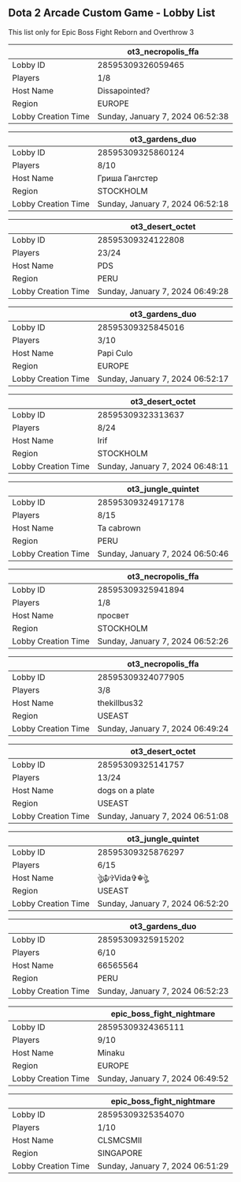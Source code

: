 ## Dota 2 Arcade Custom Game - Lobby List

This list only for Epic Boss Fight Reborn and Overthrow 3

|  | ot3_necropolis_ffa |
| ------ | ------ |
| Lobby ID | 28595309326059465 |
| Players | 1/8 |
| Host Name | Dissapointed? |
| Region | EUROPE |
| Lobby Creation Time | Sunday, January 7, 2024 06:52:38 |


|  | ot3_gardens_duo |
| ------ | ------ |
| Lobby ID | 28595309325860124 |
| Players | 8/10 |
| Host Name | Гриша Гангстер |
| Region | STOCKHOLM |
| Lobby Creation Time | Sunday, January 7, 2024 06:52:18 |


|  | ot3_desert_octet |
| ------ | ------ |
| Lobby ID | 28595309324122808 |
| Players | 23/24 |
| Host Name | PDS |
| Region | PERU |
| Lobby Creation Time | Sunday, January 7, 2024 06:49:28 |


|  | ot3_gardens_duo |
| ------ | ------ |
| Lobby ID | 28595309325845016 |
| Players | 3/10 |
| Host Name | Papi Culo |
| Region | EUROPE |
| Lobby Creation Time | Sunday, January 7, 2024 06:52:17 |


|  | ot3_desert_octet |
| ------ | ------ |
| Lobby ID | 28595309323313637 |
| Players | 8/24 |
| Host Name | Irif |
| Region | STOCKHOLM |
| Lobby Creation Time | Sunday, January 7, 2024 06:48:11 |


|  | ot3_jungle_quintet |
| ------ | ------ |
| Lobby ID | 28595309324917178 |
| Players | 8/15 |
| Host Name | Ta cabrown |
| Region | PERU |
| Lobby Creation Time | Sunday, January 7, 2024 06:50:46 |


|  | ot3_necropolis_ffa |
| ------ | ------ |
| Lobby ID | 28595309325941894 |
| Players | 1/8 |
| Host Name | просвет |
| Region | STOCKHOLM |
| Lobby Creation Time | Sunday, January 7, 2024 06:52:26 |


|  | ot3_necropolis_ffa |
| ------ | ------ |
| Lobby ID | 28595309324077905 |
| Players | 3/8 |
| Host Name | thekillbus32 |
| Region | USEAST |
| Lobby Creation Time | Sunday, January 7, 2024 06:49:24 |


|  | ot3_desert_octet |
| ------ | ------ |
| Lobby ID | 28595309325141757 |
| Players | 13/24 |
| Host Name | dogs on a plate |
| Region | USEAST |
| Lobby Creation Time | Sunday, January 7, 2024 06:51:08 |


|  | ot3_jungle_quintet |
| ------ | ------ |
| Lobby ID | 28595309325876297 |
| Players | 6/15 |
| Host Name | ঔৣ☬✞Vida✞☬ঔৣ |
| Region | USEAST |
| Lobby Creation Time | Sunday, January 7, 2024 06:52:20 |


|  | ot3_gardens_duo |
| ------ | ------ |
| Lobby ID | 28595309325915202 |
| Players | 6/10 |
| Host Name | 66565564 |
| Region | PERU |
| Lobby Creation Time | Sunday, January 7, 2024 06:52:23 |


|  | epic_boss_fight_nightmare |
| ------ | ------ |
| Lobby ID | 28595309324365111 |
| Players | 9/10 |
| Host Name | Minaku |
| Region | EUROPE |
| Lobby Creation Time | Sunday, January 7, 2024 06:49:52 |


|  | epic_boss_fight_nightmare |
| ------ | ------ |
| Lobby ID | 28595309325354070 |
| Players | 1/10 |
| Host Name | CLSMCSMII |
| Region | SINGAPORE |
| Lobby Creation Time | Sunday, January 7, 2024 06:51:29 |


